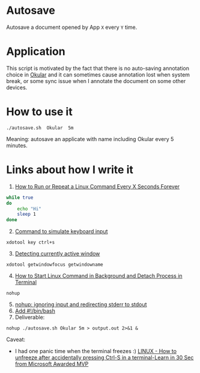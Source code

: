 # Autosave

Autosave a document opened by App `X` every `Y` time.

# Application 

This script is motivated by the fact that there is no auto-saving annotation choice in [Okular](https://okular.kde.org/) and it can sometimes cause annotation lost when system break, or some sync issue when I annotate the document on some other devices.

# How to use it

`./autosave.sh  Okular  5m`

Meaning: autosave an applicate with name including Okular every 5 minutes.

# Links about how I write it

1. [How to Run or Repeat a Linux Command Every X Seconds Forever](https://www.tecmint.com/run-repeat-linux-command-every-x-seconds/)

```bash
while true
do
    echo "Hi"
    sleep 1
done
```

2. [Command to simulate keyboard input](https://unix.stackexchange.com/questions/267704/command-to-simulate-keyboard-input)

```shell
xdotool key ctrl+s
```

3. [Detecting currently active window](https://superuser.com/questions/382616/detecting-currently-active-window)

```shell
xdotool getwindowfocus getwindowname
```

4. [How to Start Linux Command in Background and Detach Process in Terminal](https://www.tecmint.com/run-linux-command-process-in-background-detach-process/)

```
nohup
```

5. [nohup: ignoring input and redirecting stderr to stdout](https://unix.stackexchange.com/questions/105840/nohup-ignoring-input-and-redirecting-stderr-to-stdout)
5. [Add #!/bin/bash](https://stackoverflow.com/questions/5725296/difference-between-sh-and-bash)
5. Deliverable:

```
nohup ./autosave.sh Okular 5m > output.out 2>&1 &
```

Caveat:

- I had one panic time when the terminal freezes :) [LINUX - How to unfreeze after accidentally pressing Ctrl-S in a terminal-Learn in 30 Sec from Microsoft Awarded MVP](https://www.wikitechy.com/technology/unfreeze-accidentally-pressing-ctrl-s-terminal/)